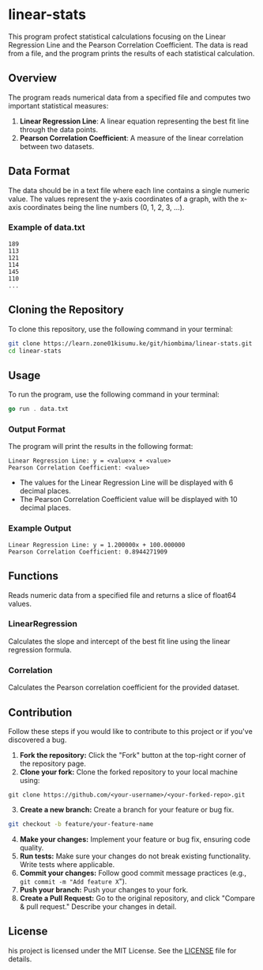 # linear-stats

This program profect statistical calculations focusing on the Linear Regression Line and the Pearson Correlation Coefficient. The data is read from a file, and the program prints the results of each statistical calculation.

## Overview

The program reads numerical data from a specified file and computes two important statistical measures:

1. **Linear Regression Line**: A linear equation representing the best fit line through the data points.
2. **Pearson Correlation Coefficient**: A measure of the linear correlation between two datasets.

## Data Format

The data should be in a text file where each line contains a single numeric value. The values represent the y-axis coordinates of a graph, with the x-axis coordinates being the line numbers (0, 1, 2, 3, ...).

### Example of data.txt

```
189
113 
121 
114 
145 
110
...
```

## Cloning the Repository

To clone this repository, use the following command in your terminal:

```bash
git clone https://learn.zone01kisumu.ke/git/hiombima/linear-stats.git
cd linear-stats
```

## Usage

To run the program, use the following command in your terminal:

```go
go run . data.txt
```

### Output Format
The program will print the results in the following format:
```
Linear Regression Line: y = <value>x + <value>
Pearson Correlation Coefficient: <value>
```

- The values for the Linear Regression Line will be displayed with 6 decimal places.
- The Pearson Correlation Coefficient value will be displayed with 10 decimal places.

### Example Output
```
Linear Regression Line: y = 1.200000x + 100.000000
Pearson Correlation Coefficient: 0.8944271909
```
## Functions

Reads numeric data from a specified file and returns a slice of float64 values.

### LinearRegression
Calculates the slope and intercept of the best fit line using the linear regression formula.

### Correlation
Calculates the Pearson correlation coefficient for the provided dataset.

## Contribution

Follow these steps if you would like to contribute to this project or if you've discovered a bug.

1. **Fork the repository:** Click the "Fork" button at the top-right corner of the repository page.
2. **Clone your fork:** Clone the forked repository to your local machine using:

```bas
git clone https://github.com/<your-username>/<your-forked-repo>.git
```
3. **Create a new branch:** Create a branch for your feature or bug fix.

```bash
git checkout -b feature/your-feature-name
```
4. **Make your changes:** Implement your feature or bug fix, ensuring code quality.
5. **Run tests:** Make sure your changes do not break existing functionality. Write tests where applicable.
6. **Commit your changes:** Follow good commit message practices (e.g., `git commit -m "Add feature X`").
7. **Push your branch:** Push your changes to your fork.
8. **Create a Pull Request:** Go to the original repository, and click "Compare & pull request." Describe your changes in detail.

## License
his project is licensed under the MIT License. See the [LICENSE](./LICENSE) file for details.